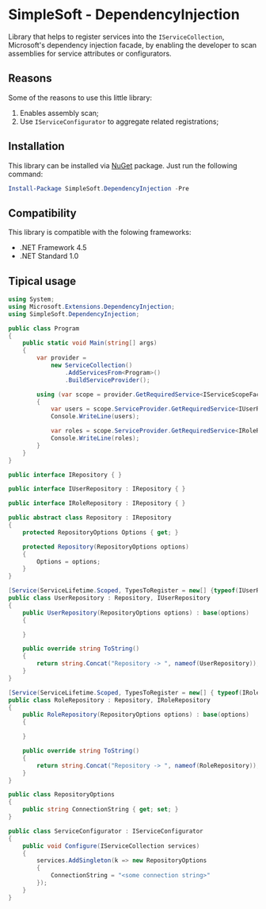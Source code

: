# SimpleSoft - DependencyInjection
Library that helps to register services into the `IServiceCollection`, Microsoft's dependency injection facade, by enabling the developer to scan assemblies for service attributes or configurators.

## Reasons
Some of the reasons to use this little library:

1. Enables assembly scan;
2. Use `IServiceConfigurator` to aggregate related registrations;

## Installation 
This library can be installed via [NuGet](https://www.nuget.org/packages/SimpleSoft.DependencyInjection/) package. Just run the following command:

```powershell
Install-Package SimpleSoft.DependencyInjection -Pre
```

## Compatibility

This library is compatible with the folowing frameworks:

* .NET Framework 4.5
* .NET Standard 1.0

## Tipical usage
```csharp
using System;
using Microsoft.Extensions.DependencyInjection;
using SimpleSoft.DependencyInjection;

public class Program
{
	public static void Main(string[] args)
	{
		var provider =
			new ServiceCollection()
				.AddServicesFrom<Program>()
				.BuildServiceProvider();

		using (var scope = provider.GetRequiredService<IServiceScopeFactory>().CreateScope())
		{
			var users = scope.ServiceProvider.GetRequiredService<IUserRepository>();
			Console.WriteLine(users);

			var roles = scope.ServiceProvider.GetRequiredService<IRoleRepository>();
			Console.WriteLine(roles);
		}
	}
}

public interface IRepository { }

public interface IUserRepository : IRepository { }

public interface IRoleRepository : IRepository { }

public abstract class Repository : IRepository
{
	protected RepositoryOptions Options { get; }

	protected Repository(RepositoryOptions options)
	{
		Options = options;
	}
}

[Service(ServiceLifetime.Scoped, TypesToRegister = new[] {typeof(IUserRepository)})]
public class UserRepository : Repository, IUserRepository
{
	public UserRepository(RepositoryOptions options) : base(options)
	{

	}

	public override string ToString()
	{
		return string.Concat("Repository -> ", nameof(UserRepository));
	}
}

[Service(ServiceLifetime.Scoped, TypesToRegister = new[] { typeof(IRoleRepository) })]
public class RoleRepository : Repository, IRoleRepository
{
	public RoleRepository(RepositoryOptions options) : base(options)
	{

	}

	public override string ToString()
	{
		return string.Concat("Repository -> ", nameof(RoleRepository));
	}
}

public class RepositoryOptions
{
	public string ConnectionString { get; set; }
}

public class ServiceConfigurator : IServiceConfigurator
{
	public void Configure(IServiceCollection services)
	{
		services.AddSingleton(k => new RepositoryOptions
		{
			ConnectionString = "<some connection string>"
		});
	}
}
```


